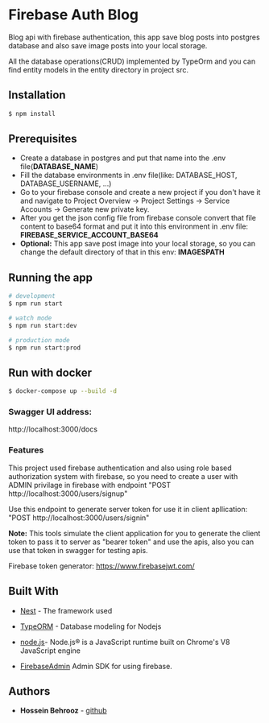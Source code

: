 # Firebase Auth Blog

Blog api with firebase authentication, this app save blog posts into postgres database and also save image posts into your local storage.
</n>

All the database operations(CRUD) implemented by TypeOrm and you can find entity models in the entity directory in project src.

## Installation

```bash
$ npm install
```

## Prerequisites

- Create a database in postgres and put that name into the .env file(**DATABASE_NAME**)
- Fill the database environments in .env file(like: DATABASE_HOST, DATABASE_USERNAME, ...)
- Go to your firebase console and create a new project if you don't have it and navigate to Project Overview → Project Settings → Service Accounts → Generate new private key.
- After you get the json config file from firebase console convert that file content to base64 format and put it into this environment in .env file:
  **FIREBASE_SERVICE_ACCOUNT_BASE64**
- **Optional:** This app save post image into your local storage, so you can change the default directory of that in this env:
  **IMAGESPATH**

## Running the app

```bash
# development
$ npm run start

# watch mode
$ npm run start:dev

# production mode
$ npm run start:prod
```
## Run with docker

```bash
$ docker-compose up --build -d
```

### Swagger UI address:

http://localhost:3000/docs
</n>
</n>

### Features
This project used firebase authentication and also using role based authorization system with firebase, so you need to create a user with ADMIN privilage in firebase with endpoint "POST http://localhost:3000/users/signup"
</n>

Use this endpoint to generate server token for use it in client apllication: "POST http://localhost:3000/users/signin"
</n>

**Note:** This tools simulate the client application for you to generate the client token to pass it to server as "bearer token" and use the apis, also you can use that token in swagger for testing apis.
</n>

Firebase token generator: https://www.firebasejwt.com/
</n>


## Built With

* [Nest](https://github.com/nestjs/nest)  - The framework used

* [TypeORM](https://typeorm.io/) - Database modeling for Nodejs

* [node.js](https://nodejs.org/en/)- Node.js® is a JavaScript runtime built on Chrome's V8 JavaScript engine

* [FirebaseAdmin](https://github.com/firebase/firebase-admin-node) Admin SDK for using firebase.


## Authors

*  **Hossein Behrooz** - [github](https://github.com/Ho3einBehrooz)
